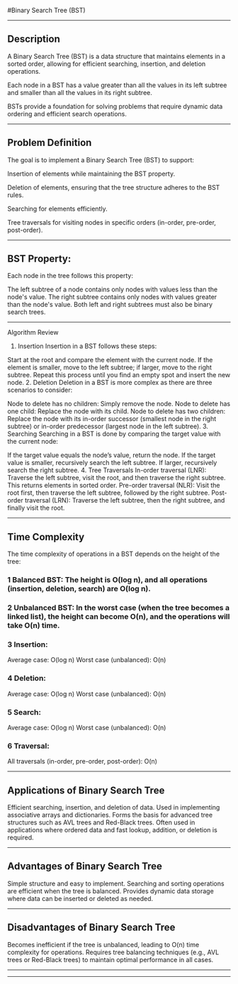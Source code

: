 #Binary Search Tree (BST)


***************************************************************

## Description
A Binary Search Tree (BST) is a data structure that maintains elements in a sorted order, allowing for efficient searching, insertion, and deletion operations. 

Each node in a BST has a value greater than all the values in its left subtree and smaller than all the values in its right subtree. 

BSTs provide a foundation for solving problems that require dynamic data ordering and efficient search operations.


***************************************************************

## Problem Definition
The goal is to implement a Binary Search Tree (BST) to support:

Insertion of elements while maintaining the BST property.

Deletion of elements, ensuring that the tree structure adheres to the BST rules.

Searching for elements efficiently.

Tree traversals for visiting nodes in specific orders (in-order, pre-order, post-order).


***************************************************************

## BST Property:
Each node in the tree follows this property:

The left subtree of a node contains only nodes with values less than the node's value.
The right subtree contains only nodes with values greater than the node's value.
Both left and right subtrees must also be binary search trees.


***************************************************************

Algorithm Review
1. Insertion
Insertion in a BST follows these steps:

Start at the root and compare the element with the current node.
If the element is smaller, move to the left subtree; if larger, move to the right subtree.
Repeat this process until you find an empty spot and insert the new node.
2. Deletion
Deletion in a BST is more complex as there are three scenarios to consider:

Node to delete has no children: Simply remove the node.
Node to delete has one child: Replace the node with its child.
Node to delete has two children: Replace the node with its in-order successor (smallest node in the right subtree) or in-order predecessor (largest node in the left subtree).
3. Searching
Searching in a BST is done by comparing the target value with the current node:

If the target value equals the node’s value, return the node.
If the target value is smaller, recursively search the left subtree.
If larger, recursively search the right subtree.
4. Tree Traversals
In-order traversal (LNR): Traverse the left subtree, visit the root, and then traverse the right subtree. This returns elements in sorted order.
Pre-order traversal (NLR): Visit the root first, then traverse the left subtree, followed by the right subtree.
Post-order traversal (LRN): Traverse the left subtree, then the right subtree, and finally visit the root.

***************************************************************

## Time Complexity
The time complexity of operations in a BST depends on the height of the tree:

### 1 Balanced BST: The height is O(log n), and all operations (insertion, deletion, search) are O(log n).

### 2 Unbalanced BST: In the worst case (when the tree becomes a linked list), the height can become O(n), and the operations will take O(n) time.

### 3 Insertion:
Average case: O(log n)
Worst case (unbalanced): O(n)

### 4 Deletion:
Average case: O(log n)
Worst case (unbalanced): O(n)

### 5 Search:
Average case: O(log n)
Worst case (unbalanced): O(n)

### 6 Traversal:
All traversals (in-order, pre-order, post-order): O(n)


***************************************************************

## Applications of Binary Search Tree
Efficient searching, insertion, and deletion of data.
Used in implementing associative arrays and dictionaries.
Forms the basis for advanced tree structures such as AVL trees and Red-Black trees.
Often used in applications where ordered data and fast lookup, addition, or deletion is required.
 

***************************************************************

## Advantages of Binary Search Tree
Simple structure and easy to implement.
Searching and sorting operations are efficient when the tree is balanced.
Provides dynamic data storage where data can be inserted or deleted as needed.



***************************************************************

## Disadvantages of Binary Search Tree
Becomes inefficient if the tree is unbalanced, leading to O(n) time complexity for operations.
Requires tree balancing techniques (e.g., AVL trees or Red-Black trees) to maintain optimal performance in all cases.


***************************************************************
***************************************************************